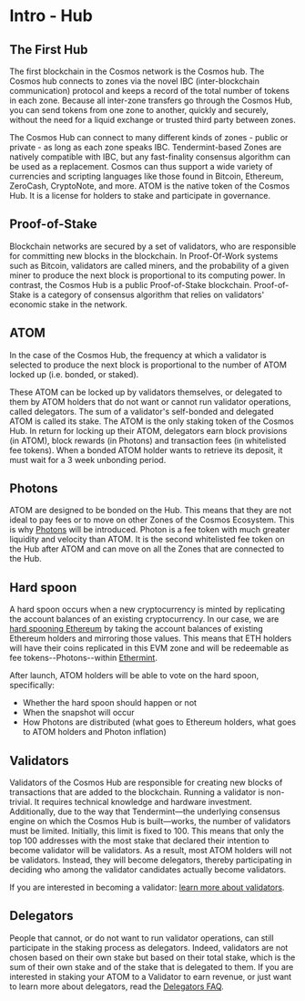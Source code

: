 # Intro - Hub

## The First Hub

The first blockchain in the Cosmos network is the Cosmos hub. The Cosmos hub connects to zones via the novel IBC (inter-blockchain communication) protocol and keeps a record of the total number of tokens in each zone. Because all inter-zone transfers go through the Cosmos Hub, you can send tokens from one zone to another, quickly and securely, without the need for a liquid exchange or trusted third party between zones.

The Cosmos Hub can connect to many different kinds of zones - public or private - as long as each zone speaks IBC. Tendermint-based Zones are natively compatible with IBC, but any fast-finality consensus algorithm can be used as a replacement. Cosmos can thus support a wide variety of currencies and scripting languages like those found in Bitcoin, Ethereum, ZeroCash, CryptoNote, and more. ATOM is the native token of the Cosmos Hub. It is a license for holders to stake and participate in governance.

## Proof-of-Stake

Blockchain networks are secured by a set of validators, who are responsible for committing new blocks in the blockchain. In Proof-Of-Work systems such as Bitcoin, validators are called miners, and the probability of a given miner to produce the next block is proportional to its computing power. In contrast, the Cosmos Hub is a public Proof-of-Stake blockchain. Proof-of-Stake is a category of consensus algorithm that relies on validators' economic stake in the network.

## ATOM

In the case of the Cosmos Hub, the frequency at which a validator is selected to produce the next block is proportional to the number of ATOM locked up (i.e. bonded, or staked).

These ATOM can be locked up by validators themselves, or delegated to them by ATOM holders that do not want or cannot run validator operations, called delegators. The sum of a validator's self-bonded and delegated ATOM is called its stake. The ATOM is the only staking token of the Cosmos Hub. In return for locking up their ATOM, delegators earn block provisions (in ATOM), block rewards (in Photons) and transaction fees (in whitelisted fee tokens). When a bonded ATOM holder wants to retrieve its deposit, it must wait for a 3 week unbonding period.

## Photons

ATOM are designed to be bonded on the Hub. This means that they are not ideal to pay fees or to move on other Zones of the Cosmos Ecosystem. This is why [Photons](https://blog.cosmos.network/cosmos-fee-token-introducing-the-photon-8a62b2f51aa?gi=b4641ddb5415) will be introduced. Photon is a fee token with much greater liquidity and velocity than ATOM. It is the second whitelisted fee token on the Hub after ATOM and can move on all the Zones that are connected to the Hub.

## Hard spoon

A hard spoon occurs when a new cryptocurrency is minted by replicating the account balances of an existing cryptocurrency. In our case, we are [hard spooning Ethereum](https://blog.cosmos.network/introducing-the-hard-spoon-4a9288d3f0df) by taking the account balances of existing Ethereum holders and mirroring those values. This means that ETH holders will have their coins replicated in this EVM zone and will be redeemable as fee tokens--Photons--within [Ethermint](https://ethermint.zone).

After launch, ATOM holders will be able to vote on the hard spoon, specifically:

- Whether the hard spoon should happen or not
- When the snapshot will occur
- How Photons are distributed (what goes to Ethereum holders, what goes to ATOM holders and Photon inflation)

## Validators

Validators of the Cosmos Hub are responsible for creating new blocks of transactions that are added to the blockchain. Running a validator is non-trivial. It requires technical knowledge and hardware investment. Additionally, due to the way that Tendermint—the underlying consensus engine on which the Cosmos Hub is built—works, the number of validators must be limited. Initially, this limit is fixed to 100. This means that only the top 100 addresses with the most stake that declared their intention to become validator will be validators. As a result, most ATOM holders will not be validators. Instead, they will become delegators, thereby participating in deciding who among the validator candidates actually become validators.

If you are interested in becoming a validator: [learn more about validators](/validators).

## Delegators

People that cannot, or do not want to run validator operations, can still participate in the staking process as delegators. Indeed, validators are not chosen based on their own stake but based on their total stake, which is the sum of their own stake and of the stake that is delegated to them. If you are interested in staking your ATOM to a Validator to earn revenue, or just want to learn more about delegators, read the [Delegators FAQ](/resources/delegators).
